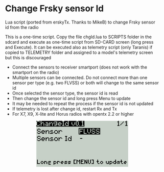 # Change Frsky sensor Id

Lua script (ported from erskyTx. Thanks to MikeB) to change Frsky sensor id from the radio

This is a one-time script. Copy the file chgId.lua to SCRIPTS folder in the sdcard and execute as one-time script from SD-CARD screen (long press and Execute). It can be executed also as telemetry script (only Taranis) if copied to TELEMETRY folder and assigned to a model's telemetry screen but this is discouraged

- Connect the sensors to receiver smartport (does not work with the smartport on the radio)
- Multiple sensors can be connected. Do not connect more than one sensor per type (e.g. two FLVSS) or both will change to the same sensor id
- Once selected the sensor type, the sensor id is read
- Then change the sensor id and long press Menu to update
- It may be needed to repeat the process if the sensor id is not updated
- If telemetry is lost after change id, restart Rx and Tx
- For X7, X9, X-lite and Horus radios with opentx 2.2 or higher

<p align="center"><img src="./images/chgId.png" width="300"></p>
